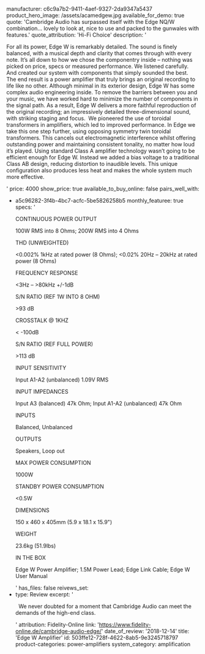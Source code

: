 manufacturer: c6c9a7b2-9411-4aef-9327-2da9347a5437
product_hero_image: /assets/acamedgew.jpg
available_for_demo: true
quote: 'Cambridge Audio has surpassed itself with the Edge NQ/W combination... lovely to look at, nice to use and packed to the gunwales with features.'
quote_attribution: 'Hi-Fi Choice'
description: '<p>For all its power, Edge W is remarkably detailed. The sound is finely balanced, with a musical depth and clarity that comes through with every note. It’s all down to how we chose the componentry inside – nothing was picked on price, specs or measured performance. We listened carefully. And created our system with components that simply sounded the best. The end result is a power amplifier that truly brings an original recording to life like no other. Although minimal in its exterior design, Edge W has some complex audio engineering inside. To remove the barriers between you and your music, we have worked hard to minimize the number of components in the signal path. As a result, Edge W delivers a more faithful reproduction of the original recording; an impressively detailed three-dimensional sound, with striking staging and focus.&nbsp; We pioneered the use of toroidal transformers in amplifiers, which led to improved performance. In Edge we take this one step further, using opposing symmetry twin toroidal transformers. This cancels out electromagnetic interference whilst offering outstanding power and maintaining consistent tonality, no matter how loud it’s played. Using standard Class A amplifier technology wasn’t going to be efficient enough for Edge W. Instead we added a bias voltage to a traditional Class AB design, reducing distortion to inaudible levels. This unique configuration also produces less heat and makes the whole system much more effective.&nbsp;</p>'
price: 4000
show_price: true
available_to_buy_online: false
pairs_well_with:
  - a5c96282-3f4b-4bc7-acfc-5be5826258b5
monthly_featuree: true
specs: '<p>CONTINUOUS POWER OUTPUT</p><p>100W RMS into 8 Ohms; 200W RMS into 4 Ohms</p><p>THD (UNWEIGHTED)</p><p>&lt;0.002% 1kHz at rated power (8 Ohms); &lt;0.02% 20Hz – 20kHz at rated power (8 Ohms)</p><p>FREQUENCY RESPONSE</p><p>&lt;3Hz – &gt;80kHz +/-1dB</p><p>S/N RATIO (REF 1W INTO 8 OHM)</p><p>&gt;93 dB</p><p>CROSSTALK @ 1KHZ</p><p>&lt; -100dB</p><p>S/N RATIO (REF FULL POWER)</p><p>&gt;113 dB</p><p>INPUT SENSITIVITY</p><p>Input A1-A2 (unbalanced) 1.09V RMS</p><p>INPUT IMPEDANCES</p><p>Input A3 (balanced) 47k Ohm; Input A1-A2 (unbalanced) 47k Ohm</p><p>INPUTS</p><p>Balanced, Unbalanced</p><p>OUTPUTS</p><p>Speakers, Loop out</p><p>MAX POWER CONSUMPTION</p><p>1000W</p><p>STANDBY POWER CONSUMPTION</p><p>&lt;0.5W</p><p>DIMENSIONS</p><p>150 x 460 x 405mm (5.9 x 18.1 x 15.9")</p><p>WEIGHT</p><p>23.6kg (51.9lbs)</p><p>IN THE BOX</p><p>Edge W Power Amplifier; 1.5M Power Lead; Edge Link Cable; Edge W User Manual</p>'
has_files: false
reivews_set:
  -
    type: Review
    excerpt: '<p>&nbsp; We never doubted for a moment that Cambridge Audio can meet the demands of the high-end class.&nbsp;&nbsp;</p>'
    attribution: Fidelity-Online
    link: 'https://www.fidelity-online.de/cambridge-audio-edge/'
    date_of_review: '2018-12-14'
title: 'Edge W Amplifier'
id: 503ffe12-728f-4622-8ab5-9e3245718797
product-categories: power-amplifiers
system_category: amplification
